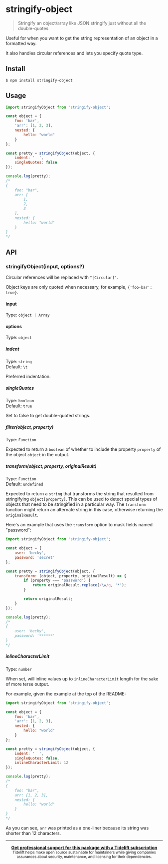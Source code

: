 # stringify-object

> Stringify an object/array like JSON.stringify just without all the double-quotes

Useful for when you want to get the string representation of an object in a formatted way.

It also handles circular references and lets you specify quote type.

## Install

```
$ npm install stringify-object
```

## Usage

```js
import stringifyObject from 'stringify-object';

const object = {
	foo: 'bar',
	'arr': [1, 2, 3],
	nested: {
		hello: "world"
	}
};

const pretty = stringifyObject(object, {
	indent: '  ',
	singleQuotes: false
});

console.log(pretty);
/*
{
	foo: "bar",
	arr: [
		1,
		2,
		3
	],
	nested: {
		hello: "world"
	}
}
*/
```

## API

### stringifyObject(input, options?)

Circular references will be replaced with `"[Circular]"`.

Object keys are only quoted when necessary, for example, `{'foo-bar': true}`.

#### input

Type: `object | Array`

#### options

Type: `object`

##### indent

Type: `string`\
Default: `\t`

Preferred indentation.

##### singleQuotes

Type: `boolean`\
Default: `true`

Set to false to get double-quoted strings.

##### filter(object, property)

Type: `Function`

Expected to return a `boolean` of whether to include the property `property` of the object `object` in the output.

##### transform(object, property, originalResult)

Type: `Function`\
Default: `undefined`

Expected to return a `string` that transforms the string that resulted from stringifying `object[property]`. This can be used to detect special types of objects that need to be stringified in a particular way. The `transform` function might return an alternate string in this case, otherwise returning the `originalResult`.

Here's an example that uses the `transform` option to mask fields named "password":

```js
import stringifyObject from 'stringify-object';

const object = {
	user: 'becky',
	password: 'secret'
};

const pretty = stringifyObject(object, {
	transform: (object, property, originalResult) => {
		if (property === 'password') {
			return originalResult.replace(/\w/g, '*');
		}

		return originalResult;
	}
});

console.log(pretty);
/*
{
	user: 'becky',
	password: '******'
}
*/
```

##### inlineCharacterLimit

Type: `number`

When set, will inline values up to `inlineCharacterLimit` length for the sake of more terse output.

For example, given the example at the top of the README:

```js
import stringifyObject from 'stringify-object';

const object = {
	foo: 'bar',
	'arr': [1, 2, 3],
	nested: {
		hello: "world"
	}
};

const pretty = stringifyObject(object, {
	indent: '  ',
	singleQuotes: false,
	inlineCharacterLimit: 12
});

console.log(pretty);
/*
{
	foo: "bar",
	arr: [1, 2, 3],
	nested: {
		hello: "world"
	}
}
*/
```

As you can see, `arr` was printed as a one-liner because its string was shorter than 12 characters.

---

<div align="center">
	<b>
		<a href="https://tidelift.com/subscription/pkg/npm-stringify-object?utm_source=npm-stringify-object&utm_medium=referral&utm_campaign=readme">Get professional support for this package with a Tidelift subscription</a>
	</b>
	<br>
	<sub>
		Tidelift helps make open source sustainable for maintainers while giving companies<br>assurances about security, maintenance, and licensing for their dependencies.
	</sub>
</div>

